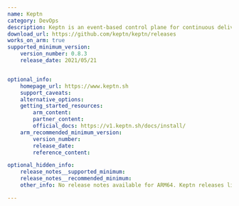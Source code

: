 ```yaml
---
name: Keptn
category: DevOps
description: Keptn is an event-based control plane for continuous delivery and automated operations for cloud-native applications.
download_url: https://github.com/keptn/keptn/releases
works_on_arm: true
supported_minimum_version:
    version_number: 0.8.3
    release_date: 2021/05/21


optional_info:
    homepage_url: https://www.keptn.sh
    support_caveats:
    alternative_options:
    getting_started_resources:
        arm_content:
        partner_content:
        official_docs: https://v1.keptn.sh/docs/install/
    arm_recommended_minimum_version:
        version_number:
        release_date:
        reference_content:

optional_hidden_info:
    release_notes__supported_minimum:
    release_notes__recommended_minimum:
    other_info: No release notes available for ARM64. Keptn releases linux-arm64 tar from the initial version 0.8.3. Keptn V1 has reached end of life on 22/12/2023 and has been [replaced](https://github.com/keptn/lifecycle-toolkit).

---
```

